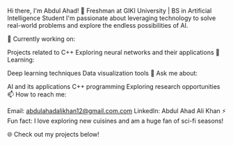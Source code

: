 Hi there, I'm Abdul Ahad! 👋
Freshman at GIKI University | BS in Artificial Intelligence Student
I'm passionate about leveraging technology to solve real-world problems and explore the endless possibilities of AI.

🔭 Currently working on:

Projects related to C++
Exploring neural networks and their applications
🌱 Learning:

Deep learning techniques
Data visualization tools
💬 Ask me about:

AI and its applications
C++ programming
Exploring research opportunities
📫 How to reach me:

Email: abdulahadalikhan12@gmail.com.com
LinkedIn: Abdul Ahad Ali Khan
⚡ Fun fact:
I love exploring new cuisines and am a huge fan of sci-fi seasons!

🌐 Check out my projects below!

